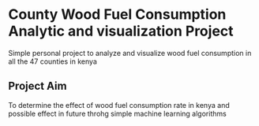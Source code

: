 # County Wood Fuel Consumption Analytic and visualization Project

Simple personal project to analyze and visualize wood fuel consumption in all the 47 counties in kenya

## Project Aim

To determine the effect of wood fuel consumption rate in kenya and possible effect in future throhg simple machine learning algorithms
